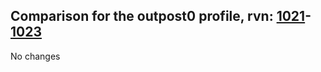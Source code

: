 ## Comparison for the outpost0 profile, rvn: [1021](https://github.com/PRO100KatYT/FortniteProfileRevisions/tree/main/profiles/outpost0/1021%20outpost0.json)-[1023](https://github.com/PRO100KatYT/FortniteProfileRevisions/tree/main/profiles/outpost0/1023%20outpost0.json)

No changes
